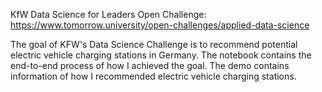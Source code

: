 KfW Data Science for Leaders Open Challenge: 
https://www.tomorrow.university/open-challenges/applied-data-science

The goal of KFW's Data Science Challenge is to recommend potential electric vehicle charging stations in Germany. The notebook contains the end-to-end process of how I achieved the goal. The demo contains information of how I recommended electric vehicle charging stations.
